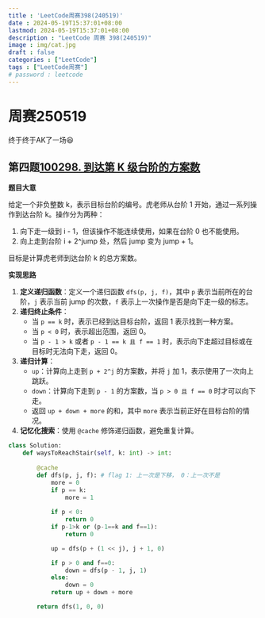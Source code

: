 ```yaml
---
title : 'LeetCode周赛398(240519)'
date : 2024-05-19T15:37:01+08:00
lastmod: 2024-05-19T15:37:01+08:00
description : "LeetCode 周赛 398(240519)" 
image : img/cat.jpg
draft : false    
categories : ["LeetCode"]
tags : ["LeetCode周赛"]
# password : leetcode
---
```


# 周赛250519

终于终于AK了一场😆

## 第四题[100298. 到达第 K 级台阶的方案数](https://leetcode.cn/problems/find-number-of-ways-to-reach-the-k-th-stair/)

**题目大意**

给定一个非负整数 k，表示目标台阶的编号。虎老师从台阶 1 开始，通过一系列操作到达台阶 k。操作分为两种：

1. 向下走一级到 i - 1，但该操作不能连续使用，如果在台阶 0 也不能使用。
2. 向上走到台阶 i + 2^jump 处，然后 jump 变为 jump + 1。

目标是计算虎老师到达台阶 k 的总方案数。

**实现思路**

1. **定义递归函数**：定义一个递归函数 `dfs(p, j, f)`，其中 `p` 表示当前所在的台阶，`j` 表示当前 jump 的次数，`f` 表示上一次操作是否是向下走一级的标志。
2. **递归终止条件**：
   - 当 `p == k` 时，表示已经到达目标台阶，返回 1 表示找到一种方案。
   - 当 `p < 0` 时，表示超出范围，返回 0。
   - 当 `p - 1 > k` 或者 `p - 1 == k 且 f == 1` 时，表示向下走超过目标或在目标时无法向下走，返回 0。
3. **递归计算**：
   - `up`：计算向上走到 `p + 2^j` 的方案数，并将 `j` 加 1，表示使用了一次向上跳跃。
   - `down`：计算向下走到 `p - 1` 的方案数，当 `p > 0 且 f == 0` 时才可以向下走。
   - 返回 `up + down + more` 的和，其中 `more` 表示当前正好在目标台阶的情况。
4. **记忆化搜索**：使用 `@cache` 修饰递归函数，避免重复计算。

```py
class Solution:
    def waysToReachStair(self, k: int) -> int:
        
        @cache
        def dfs(p, j, f): # flag 1: 上一次是下移， 0：上一次不是
            more = 0
            if p == k:
                more = 1
                
            if p < 0:
                return 0
            if p-1>k or (p-1==k and f==1):
                return 0

            up = dfs(p + (1 << j), j + 1, 0)

            if p > 0 and f==0:
                down = dfs(p - 1, j, 1)
            else:
                down = 0
            return up + down + more

        return dfs(1, 0, 0)
```


